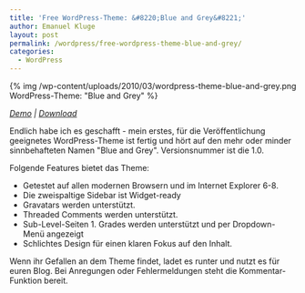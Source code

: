 ```yaml
---
title: 'Free WordPress-Theme: &#8220;Blue and Grey&#8221;'
author: Emanuel Kluge
layout: post
permalink: /wordpress/free-wordpress-theme-blue-and-grey/
categories:
  - WordPress
---
```


{% img /wp-content/uploads/2010/03/wordpress-theme-blue-and-grey.png WordPress-Theme: "Blue and Grey" %}

*[Demo](http://themeviewer.emanuel-kluge.de/) | [Download](http://www.emanuel-kluge.de/wp-content/uploads/2010/03/blue-and-grey.zip)*

Endlich habe ich es geschafft - mein erstes, für die Veröffentlichung geeignetes WordPress-Theme ist fertig und hört auf den mehr oder minder sinnbehafteten Namen "Blue and Grey". Versionsnummer ist die 1.0.

Folgende Features bietet das Theme:

  * Getestet auf allen modernen Browsern und im Internet Explorer 6-8.
  * Die zweispaltige Sidebar ist Widget-ready
  * Gravatars werden unterstützt.
  * Threaded Comments werden unterstützt.
  * Sub-Level-Seiten 1. Grades werden unterstützt und per Dropdown-Menü angezeigt
  * Schlichtes Design für einen klaren Fokus auf den Inhalt.

Wenn ihr Gefallen an dem Theme findet, ladet es runter und nutzt es für euren Blog. Bei Anregungen oder Fehlermeldungen steht die Kommentar-Funktion bereit.
